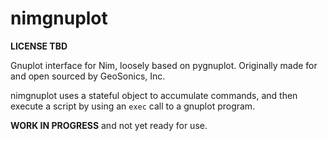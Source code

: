 # nimgnuplot

**LICENSE TBD**

Gnuplot interface for Nim, loosely based on pygnuplot. Originally made for and open sourced by GeoSonics, Inc.

nimgnuplot uses a stateful object to accumulate commands, and then execute a script by using an `exec` call to a gnuplot program.

**WORK IN PROGRESS** and not yet ready for use.





